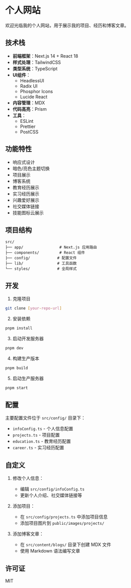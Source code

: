 # 个人网站

欢迎光临我的个人网站，用于展示我的项目、经历和博客文章。

## 技术栈

- **前端框架**：Next.js 14 + React 18
- **样式处理**：TailwindCSS
- **类型系统**：TypeScript
- **UI组件**：
  - HeadlessUI
  - Radix UI
  - Phosphor Icons
  - Lucide React
- **内容管理**：MDX
- **代码高亮**：Prism
- **工具**：
  - ESLint
  - Prettier
  - PostCSS

## 功能特性

- 响应式设计
- 暗色/亮色主题切换
- 项目展示
- 博客系统
- 教育经历展示
- 实习经历展示
- 兴趣爱好展示
- 社交媒体链接
- 技能图标云展示

## 项目结构

```
src/
├── app/                # Next.js 应用路由
├── components/         # React 组件
├── config/            # 配置文件
├── lib/               # 工具函数
└── styles/            # 全局样式
```

## 开发

1. 克隆项目

```bash
git clone [your-repo-url]
```

2. 安装依赖

```bash
pnpm install
```

3. 启动开发服务器

```bash
pnpm dev
```

4. 构建生产版本

```bash
pnpm build
```

5. 启动生产服务器

```bash
pnpm start
```

## 配置

主要配置文件位于 `src/config/` 目录下：

- `infoConfig.ts` - 个人信息配置
- `projects.ts` - 项目配置
- `education.ts` - 教育经历配置
- `career.ts` - 实习经历配置

## 自定义

1. 修改个人信息：

   - 编辑 `src/config/infoConfig.ts`
   - 更新个人介绍、社交媒体链接等

2. 添加项目：

   - 在 `src/config/projects.ts` 中添加项目信息
   - 添加项目图片到 `public/images/projects/`

3. 添加博客文章：
   - 在 `src/content/blogs/` 目录下创建 MDX 文件
   - 使用 Markdown 语法编写文章

## 许可证

MIT
